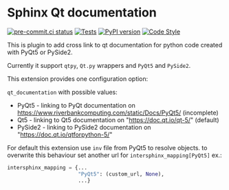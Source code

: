 # Sphinx Qt documentation

[![pre-commit.ci status](https://results.pre-commit.ci/badge/github/Czaki/sphinx-qt-documentation/master.svg)](https://results.pre-commit.ci/latest/github/Czaki/sphinx-qt-documentation/master)
[![Tests](https://github.com/Czaki/sphinx-qt-documentation/actions/workflows/test.yaml/badge.svg)](https://github.com/Czaki/sphinx-qt-documentation/actions/workflows/test.yaml)
[![PyPI version](https://badge.fury.io/py/sphinx-qt-documentation.svg)](https://badge.fury.io/py/sphinx-qt-documentation)
[![Code Style](https://img.shields.io/badge/code%20style-black-000000.svg)](https://github.com/psf/black)


This is plugin to add cross link to qt documentation for python code created with PyQt5 or PySide2.

Currently it support `qtpy`, `Qt.py` wrappers and `PyQt5` and `PySide2`.

This extension provides one configuration option:

`qt_documentation` with possible values:

* PyQt5 - linking to PyQt documentation on https://www.riverbankcomputing.com/static/Docs/PyQt5/ (incomplete)
* Qt5 - linking to Qt5 documentation on "https://doc.qt.io/qt-5/" (default)
* PySide2 - linking to PySide2 documentation on  "https://doc.qt.io/qtforpython-5/"

For default this extension use `inv` file from PyQt5 to resolve objects.
to overwrite this behaviour set another url for `intersphinx_mapping[PyQt5]` ex.:

```python
intersphinx_mapping = {...
                       "PyQt5": (custom_url, None),
                       ...}
```
